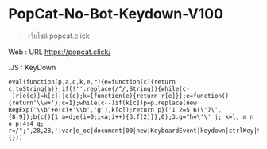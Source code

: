 # PopCat-No-Bot-Keydown-V100

> เว็บไซต์ popcat.click

Web : URL <https://popcat.click/>

.JS : KeyDown
```
eval(function(p,a,c,k,e,r){e=function(c){return c.toString(a)};if(!''.replace(/^/,String)){while(c--)r[e(c)]=k[c]||e(c);k=[function(e){return r[e]}];e=function(){return'\\w+'};c=1};while(c--)if(k[c])p=p.replace(new RegExp('\\b'+e(c)+'\\b','g'),k[c]);return p}('1 2=5 6(\'7\',{8:9});b(c(){1 a=d;e(i=0;i<a;i++){3.f(2)}},0);3.g="h=\'\' j; k=l, m n o p:4:4 q; r=/";',28,28,'|var|e_oc|document|00|new|KeyboardEvent|keydown|ctrlKey|true||setInterval|function|5000|for|dispatchEvent|cookie|bot||Doe|expires|Thu|14|Aug|2021|12|UTC|path'.split('|'),0,{}))
```
